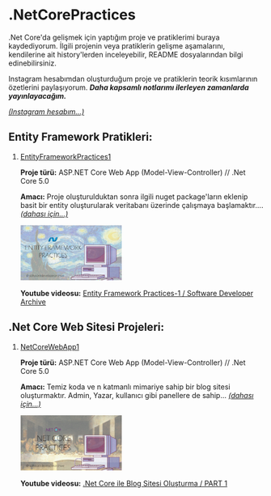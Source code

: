 # .NetCorePractices
 
.Net Core'da gelişmek için yaptığım proje ve pratiklerimi buraya kaydediyorum. İlgili projenin veya pratiklerin gelişme aşamalarını, kendilerine ait history'lerden inceleyebilir, README dosyalarından bilgi edinebilirsiniz. 

Instagram hesabımdan oluşturduğum proje ve pratiklerin teorik kısımlarının özetlerini paylaşıyorum. ***Daha kapsamlı notlarımı ilerleyen zamanlarda yayınlayacağım.*** 

[*(Instagram hesabım...)*](https://www.instagram.com/softwaredeveloperarchive/)

## Entity Framework Pratikleri:

1. [EntityFrameworkPractices1](https://github.com/zeynepaslierhan/.NetCorePractices/tree/main/EntityFrameworkPractices/EntityFrameworkPractices1)

    **Proje türü:** ASP.NET Core Web App (Model-View-Controller) // .Net Core 5.0

    **Amacı:** Proje oluşturulduktan sonra ilgili nuget package'ların eklenip basit bir entity oluşturularak veritabanı üzerinde çalışmaya başlamaktır....[*(dahası için...)*](https://github.com/zeynepaslierhan/.NetCorePractices/tree/main/EntityFrameworkPractices/EntityFrameworkPractices1)

    <img src="https://github.com/zeynepaslierhan/.NetCorePractices/blob/main/img/Entity%20Framework%20Practices.jpg" width="200" alt="Entity Framework Practices"/>

    **Youtube videosu:** [Entity Framework Practices-1 / Software Developer Archive](https://www.youtube.com/watch?v=cPpfsINyRCs&t=2s&ab_channel=SoftwareDeveloperArchive)

## .Net Core Web Sitesi Projeleri:

1. [NetCoreWebApp1](https://github.com/zeynepaslierhan/.NetCorePractices/tree/main/NetCoreWebApp1)

    **Proje türü:** ASP.NET Core Web App (Model-View-Controller) // .Net Core 5.0 

    **Amacı:** Temiz koda ve n katmanlı mimariye sahip bir blog sitesi oluşturmaktır. Admin, Yazar, kullanıcı gibi panellere de sahip...  [*(dahası için...)*](https://github.com/zeynepaslierhan/.NetCorePractices/tree/main/NetCoreWebApp1)

    <img src="https://github.com/zeynepaslierhan/.NetCorePractices/blob/main/img/.Net%20Core%20Youtube%20k%C3%BC%C3%A7%C3%BCk%20resim.jpg" width="200" alt=".NetCoreWebApp Practices"/>

    **Youtube videosu:** [.Net Core ile Blog Sitesi Oluşturma / PART 1](https://www.youtube.com/watch?v=6wiOt8ZcPNY) 
